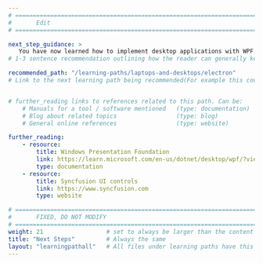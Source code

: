 ```yaml
---
# ================================================================================
#       Edit
# ================================================================================

next_step_guidance: >
   You have now learned how to implement desktop applications with WPF. You might be interested in learning how to use web technologies for creating cross-platform desktop apps.
# 1-3 sentence recommendation outlining how the reader can generally keep learning about these topics, and a specific explanation of why the next step is being recommended.

recommended_path: "/learning-paths/laptops-and-desktops/electron"
# Link to the next learning path being recommended(For example this could be /learning-paths/servers-and-cloud-computing/mongodb).


# further_reading links to references related to this path. Can be:
    # Manuals for a tool / software mentioned   (type: documentation)
    # Blog about related topics                 (type: blog)
    # General online references                 (type: website) 

further_reading:
    - resource:
        title: Windows Presentation Foundation
        link: https://learn.microsoft.com/en-us/dotnet/desktop/wpf/?view=netdesktop-8.0
        type: documentation
    - resource:
        title: Syncfusion UI controls
        link: https://www.syncfusion.com
        type: website

# ================================================================================
#       FIXED, DO NOT MODIFY
# ================================================================================
weight: 21                  # set to always be larger than the content in this path, and one more than 'review'
title: "Next Steps"         # Always the same
layout: "learningpathall"   # All files under learning paths have this same wrapper
---
```

